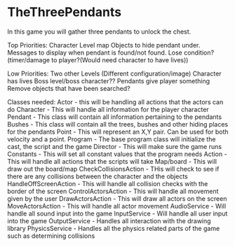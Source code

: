 # TheThreePendants

In this game you will gather three pendants to unlock the chest.

Top Priorities:
Character
Level map 
Objects to hide pendant under.
Messages to display when pendant is found/not found.
Lose condition? (timer/damage to player?(Would need character to have lives))

Low Priorities:
Two other Levels (Different configuration/image)
Character has lives
Boss level/boss character??
Pendants give player something
Remove objects that have been searched?


Classes needed:
Actor - this will be handling all actions that the actors can do
Character - This will handle all information for the player character
Pendant - This class will contain all information pertaining to the pendants
Bushes - This class will contain all the trees, bushes and other hiding places for the pendants
Point - This will represent an X,Y pair. Can be used for both velocity and a point.
Program - The base program class will initialize the cast, the script and the game
Director - This will make sure the game runs
Constants - This will set all constant values that the program needs
Action - This will handle all actions that the scripts will take
Map/board - This will draw out the board/map
CheckCollisionsAction - THis will check to see if there are any collisions between the character and the objects
HandleOffScreenAction - This will handle all collision checks with the border of the screen
ControlActorsAction - This will handle all movement given by the user
DrawActorsAction - This will draw all actors on the screen
MoveActorsAction - This will handle all actor movement
AudioService - Will handle all sound input into the game
InputService - Will handle all user input into the game
OutputService - Handles all interaction with the drawing library
PhysicsService - Handles all the physics related parts of the game such as determining collisions